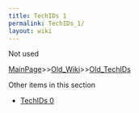 ```yaml
---
title: TechIDs 1
permalink: TechIDs_1/
layout: wiki
---
```

Not used

[MainPage](/keeperrl_wiki/ "wikilink")>>[Old_Wiki](/keeperrl_wiki/Old_Wiki "wikilink")>>[Old_TechIDs](/keeperrl_wiki/Old_TechIDs "wikilink")

Other items in this section
-    [TechIDs 0](/keeperrl_wiki/TechIDs_0 "wikilink")
